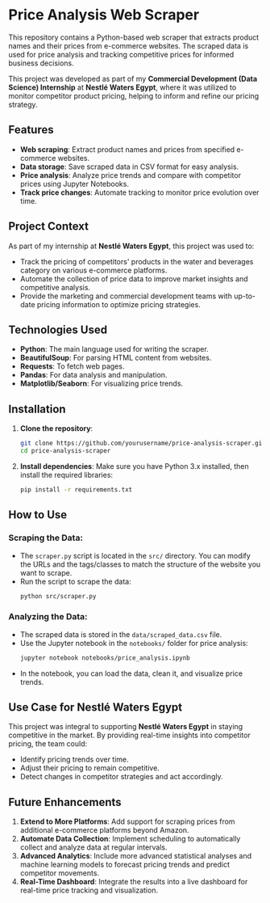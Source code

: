 # Price Analysis Web Scraper

This repository contains a Python-based web scraper that extracts product names and their prices from e-commerce websites. The scraped data is used for price analysis and tracking competitive prices for informed business decisions.

This project was developed as part of my **Commercial Development (Data Science) Internship** at **Nestlé Waters Egypt**, where it was utilized to monitor competitor product pricing, helping to inform and refine our pricing strategy.

## Features
- **Web scraping**: Extract product names and prices from specified e-commerce websites.
- **Data storage**: Save scraped data in CSV format for easy analysis.
- **Price analysis**: Analyze price trends and compare with competitor prices using Jupyter Notebooks.
- **Track price changes**: Automate tracking to monitor price evolution over time.

## Project Context

As part of my internship at **Nestlé Waters Egypt**, this project was used to:
- Track the pricing of competitors' products in the water and beverages category on various e-commerce platforms.
- Automate the collection of price data to improve market insights and competitive analysis.
- Provide the marketing and commercial development teams with up-to-date pricing information to optimize pricing strategies.

## Technologies Used
- **Python**: The main language used for writing the scraper.
- **BeautifulSoup**: For parsing HTML content from websites.
- **Requests**: To fetch web pages.
- **Pandas**: For data analysis and manipulation.
- **Matplotlib/Seaborn**: For visualizing price trends.

## Installation

1. **Clone the repository**:
    ```bash
    git clone https://github.com/yourusername/price-analysis-scraper.git
    cd price-analysis-scraper
    ```

2. **Install dependencies**:
    Make sure you have Python 3.x installed, then install the required libraries:
    ```bash
    pip install -r requirements.txt
    ```

## How to Use

### Scraping the Data:
- The `scraper.py` script is located in the `src/` directory. You can modify the URLs and the tags/classes to match the structure of the website you want to scrape.
- Run the script to scrape the data:
    ```bash
    python src/scraper.py
    ```

### Analyzing the Data:
- The scraped data is stored in the `data/scraped_data.csv` file.
- Use the Jupyter notebook in the `notebooks/` folder for price analysis:
    ```bash
    jupyter notebook notebooks/price_analysis.ipynb
    ```
- In the notebook, you can load the data, clean it, and visualize price trends.

## Use Case for Nestlé Waters Egypt

This project was integral to supporting **Nestlé Waters Egypt** in staying competitive in the market. By providing real-time insights into competitor pricing, the team could:
- Identify pricing trends over time.
- Adjust their pricing to remain competitive.
- Detect changes in competitor strategies and act accordingly.

## Future Enhancements

1. **Extend to More Platforms**: Add support for scraping prices from additional e-commerce platforms beyond Amazon.
2. **Automate Data Collection**: Implement scheduling to automatically collect and analyze data at regular intervals.
3. **Advanced Analytics**: Include more advanced statistical analyses and machine learning models to forecast pricing trends and predict competitor movements.
4. **Real-Time Dashboard**: Integrate the results into a live dashboard for real-time price tracking and visualization.



